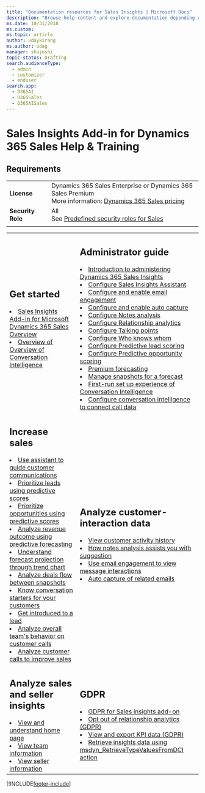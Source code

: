 ```yaml
---
title: "Documentation resources for Sales Insights | Microsoft Docs"
description: "Browse help content and explore documentation depending on your role in the organization and what you need to accomplish in Sales Insights."
ms.date: 10/31/2018
ms.custom: 
ms.topic: article
author: udaykirang
ms.author: udag
manager: shujoshi
topic-status: Drafting
search.audienceType: 
  - admin
  - customizer
  - enduser
search.app: 
  - D365AI
  - D365Sales
  - D365AISales
---
```

# Sales Insights Add-in for Dynamics 365 Sales Help & Training 

## Requirements
|  | |
|-----------------------|---------|
| **License** | Dynamics 365 Sales Enterprise or Dynamics 365 Sales Premium <br>More information: [Dynamics 365 Sales pricing](https://dynamics.microsoft.com/sales/pricing/) |
| **Security Role** | All <br>  See [Predefined security roles for Sales](security-roles-for-sales.md)|
|||


<table>
<tr><td>
<h2>Get started</h2>
<li><a href="overview.md" data-raw-source="[Sales Insights Add-in for Microsoft Dynamics 365 Sales Overview](overview.md)">Sales Insights Add-in for Microsoft Dynamics 365 Sales Overview</a></li>
<li><a href="dynamics365-sales-insights-app.md" data-raw-source="[Overview of Conversation Intelligence](dynamics365-sales-insights-app.md)">Overview of Overview of Conversation Intelligence</a></li>
</td><td>
<h2>Administrator guide</h2>
<li><a href="intro-admin-guide-sales-insights.md" data-raw-source="[Introduction to administering Dynamics 365 Sales Insights](intro-admin-guide-sales-insights.md)">Introduction to administering Dynamics 365 Sales Insights</a></li>
<li><a href="configure-assistant.md" data-raw-source="[Configure Sales Insights Assistant](configure-assistant.md)">Configure Sales Insights Assistant</a></li>
<li><a href="configure-email-engagement.md" data-raw-source="[Configure and enable email engagement](configure-email-engagement.md)">Configure and enable email engagement</a></li>
<li><a href="configure-auto-capture.md" data-raw-source="[Configure and enable auto capture](configure-auto-capture.md)">Configure and enable auto capture</a></li>
<li><a href="configure-notes-analysis.md" data-raw-source="[Configure Notes analysis](configure-notes-analysis.md)">Configure Notes analysis</a></li>
<li><a href="configure-relationship-analytics.md" data-raw-source="[Configure Relationship analytics](configure-relationship-analytics.md)">Configure Relationship analytics</a></li>
<li><a href="configure-talking-points.md" data-raw-source="[Configure Talking points](configure-talking-points.md)">Configure Talking points</a></li>
<li><a href="configure-who-knows-whom.md" data-raw-source="[Configure Who knows whom](configure-who-knows-whom.md)">Configure Who knows whom</a></li>
<li><a href="configure-predictive-lead-scoring.md" data-raw-source="[Configure Predictive lead scoring](configure-predictive-lead-scoring.md)">Configure Predictive lead scoring</a></li>
<li><a href="configure-predictive-opportunity-scoring.md" data-raw-source="[Configure Predictive opportunity scoring](configure-predictive-opportunity-scoring.md)">Configure Predictive opportunity scoring</a></li>
<li><a href="configure-premium-forecasting.md" data-raw-source="[Premium forecasting](configure-premium-forecasting.md)">Premium forecasting</a></li>
<li><a href="manage-snapshots-forecast.md" data-raw-source="[Manage snapshots for a forecast](manage-snapshots-forecast.md)">Manage snapshots for a forecast</a></li>
<li><a href="fre-setup-sales-insight-app.md" data-raw-source="[First-run set up experience of Conversation Intelligence](fre-setup-sales-insight-app.md)">First-run set up experience of Conversation Intelligence</a></li>
<li><a href="configure-conversation-intelligence-call-data.md" data-raw-source="[Configure conversation intelligence to connect call data](configure-conversation-intelligence-call-data.md)">Configure conversation intelligence to connect call data</a></li>
</td></tr>

<tr><td>
<h2>Increase sales</h2>
<li><a href="assistant.md" data-raw-source="[Use assistant to guide customer communications](assistant.md)">Use assistant to guide customer communications</a></li>
<li><a href="work-predictive-lead-scoring.md" data-raw-source="[Prioritize leads using predictive scores](work-predictive-lead-scoring.md)">Prioritize leads using predictive scores</a></li>
<li><a href="work-predictive-opportunity-scoring.md" data-raw-source="[Prioritize opportunities using predictive scores](work-predictive-opportunity-scoring.md)">Prioritize opportunities using predictive scores</a></li>
<li><a href="analyze-revenue-outcome-using-predictive-forecasting.md" data-raw-source="[Analyze revenue outcome using predictive forecasting](analyze-revenue-outcome-using-predictive-forecasting.md)">Analyze revenue outcome using predictive forecasting</a></li>
<li><a href="understand-forecast-projection-through-trend-chart.md" data-raw-source="[Understand forecast projection through trend chart](understand-forecast-projection-through-trend-chart.md)">Understand forecast projection through trend chart</a></li>
<li><a href="analyze-deals-flow-between-snapshots.md" data-raw-source="[Analyze deals flow between snapshots](analyze-deals-flow-between-snapshots.md)">Analyze deals flow between snapshots</a></li>
<li><a href="talking-points.md" data-raw-source="[Know conversation starters for your customers](talking-points.md)">Know conversation starters for your customers</a></li>
<li><a href="who-knows-whom.md" data-raw-source="[Get introduced to a lead](who-knows-whom.md)">Get introduced to a lead</a></li>
<li><a href="conversation-intelligence-team-overview.md" data-raw-source="[Analyze overall team's behavior on customer calls](conversation-intelligence-team-overview.md)">Analyze overall team's behavior on customer calls</a></li>
<li><a href="conversation-intelligence-seller-details.md" data-raw-source="[Analyze customer calls to improve sales](conversation-intelligence-seller-details.md)">Analyze customer calls to improve sales</a></li>
</td><td>
<h2>Analyze customer-interaction data</h2>
<li><a href="relationship-analytics.md" data-raw-source="[View customer activity history with relationship analytics](relationship-analytics.md)">View customer activity history</a></li>
<li><a href="notes-analysis.md" data-raw-source="[How notes analysis assists you with suggestion](notes-analysis.md)">How notes analysis assists you with suggestion</a></li>
<li><a href="email-engagement.md" data-raw-source="[Use email engagement to view message interactions](email-engagement.md)">Use email engagement to view message interactions</a></li>
<li><a href="auto-capture.md" data-raw-source="[Auto capture of related emails](auto-capture.md)">Auto capture of related emails</a></li>


</td></tr>

<tr>
<td>
<h2>Analyze sales and seller insights</h2>
<li><a href="dynamics365-sales-insights-app-home-page.md" data-raw-source="[View and understand home page](dynamics365-sales-insights-app-home-page.md)">View and understand home page</a></li>
<li><a href="conversation-intelligence-team-overview.md" data-raw-source="[View team information](conversation-intelligence-team-overview.md)">View team information</a></li>
<li><a href="conversation-intelligence-seller-details.md" data-raw-source="[View seller information](conversation-intelligence-seller-details.md)">View seller information</a></li>
</td>

<td>
<h2>GDPR</h2>
<li><a href="embedded-intelligence-gdpr.md" data-raw-source="[GDPR for Sales insights add-on](embedded-intelligence-gdpr.md)">GDPR for Sales insights add-on</a></li>
<li><a href="optout-relationship-analytics-gdpr.md" data-raw-source="[Opt out of relationship analytics (GDPR)](optout-relationship-analytics-gdpr.md)">Opt out of relationship analytics (GDPR)</a></li>
<li><a href="view-export-KPI-data-gdpr.md" data-raw-source="[View and export KPI data (GDPR)](view-export-KPI-data-gdpr.md)">View and export KPI data (GDPR)</a></li>
<li><a href="retrieve-insights-data-msdyn-RetrieveTypeValuesFromDCI.md" data-raw-source="[Retrieve insights data using msdyn_RetrieveTypeValuesFromDCI action](retrieve-insights-data-msdyn-RetrieveTypeValuesFromDCI.md)">Retrieve insights data using msdyn_RetrieveTypeValuesFromDCI action</a></li>
</td></tr>

</table>


[!INCLUDE[footer-include](../includes/footer-banner.md)]
